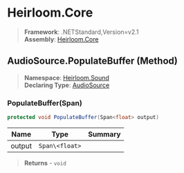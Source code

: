 # Heirloom.Core

> **Framework**: .NETStandard,Version=v2.1  
> **Assembly**: [Heirloom.Core][0]

## AudioSource.PopulateBuffer (Method)

> **Namespace**: [Heirloom.Sound][0]  
> **Declaring Type**: [AudioSource][1]

### PopulateBuffer(Span<float>)

```cs
protected void PopulateBuffer(Span<float> output)
```

| Name   | Type           | Summary |
|--------|----------------|---------|
| output | `Span\<float>` |         |

> **Returns** - `void`

[0]: ../../../Heirloom.Core.md
[1]: ../AudioSource.md
